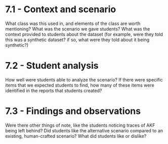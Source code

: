 

# 7.1 - Context and scenario

What class was this used in, and elements of the class are worth mentioning? What was the scenario we gave students? What was the context provided to students about the dataset (for example, were they told this was a synthetic dataset? if so, what were they told about it being synthetic?)

# 7.2 - Student analysis

How well were students able to analyze the scenario? If there were specific items that we expected students to find, how many of these items were identified in the reports that students created?

# 7.3 - Findings and observations

 Were there other things of note, like the students noticing traces of AKF being left behind? Did students like the alternative scenario compared to an existing, human-crafted scenario? What did students like or dislike?